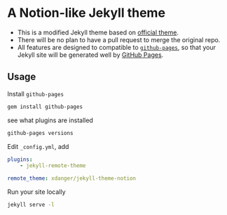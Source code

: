 # A Notion-like Jekyll theme

- This is a modified Jekyll theme based on [official theme](https://github.com/pages-themes/primer).
- There will be no plan to have a pull request to merge the original repo.
- All features are designed to compatible to [`github-pages`](https://github.com/github/pages-gem), so that your Jekyll site will be generated well by [GitHub Pages](https://pages.github.com/).

## Usage

Install `github-pages`

```sh
gem install github-pages
```

see what plugins are installed

```sh
github-pages versions
```

Edit `_config.yml`, add

```yml
plugins:
    - jekyll-remote-theme

remote_theme: xdanger/jekyll-theme-notion
```

Run your site locally

```sh
jekyll serve -l
```
